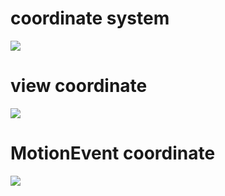 # coordinate system

![](http://ww1.sinaimg.cn/large/005Xtdi2jw1f1qyhbqvihj308c0dwjrh.jpg)



# view coordinate

![](http://ww2.sinaimg.cn/large/005Xtdi2gw1f1qzqwvkkbj308c0dwgm9.jpg)

# MotionEvent coordinate

![](http://ww1.sinaimg.cn/large/005Xtdi2jw1f1r2bdlqhbj308c0dwwew.jpg)

